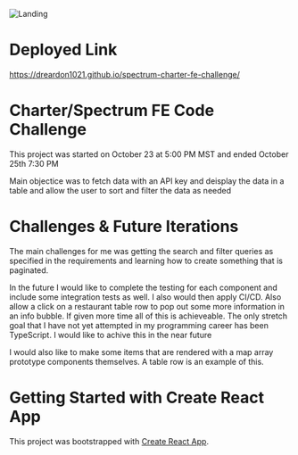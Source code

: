 ![Landing](https://user-images.githubusercontent.com/56371796/97125323-306c3e00-16f9-11eb-8403-2d155d338780.png)

# Deployed Link

https://dreardon1021.github.io/spectrum-charter-fe-challenge/

# Charter/Spectrum FE Code Challenge

This project was started on October 23 at 5:00 PM MST and ended October 25th 7:30 PM

Main objectice was to fetch data with an API key and deisplay the data in a table and allow the user to sort and filter the data as needed

# Challenges & Future Iterations

The main challenges for me was getting the search and filter queries as specified in the requirements and learning how to create something that is paginated.

In the future I would like to complete the testing for each component and include some integration tests as well. I also would then apply CI/CD. Also allow a click on a restaurant table row to pop out some more information in an info bubble. If given more time all of this is achieveable. The only stretch goal that I have not yet attempted in my programming career has been TypeScript. I would like to achive this in the near future

I would also like to make some items that are rendered with a map array prototype components themselves. A table row is an example of this.

# Getting Started with Create React App

This project was bootstrapped with [Create React App](https://github.com/facebook/create-react-app).
